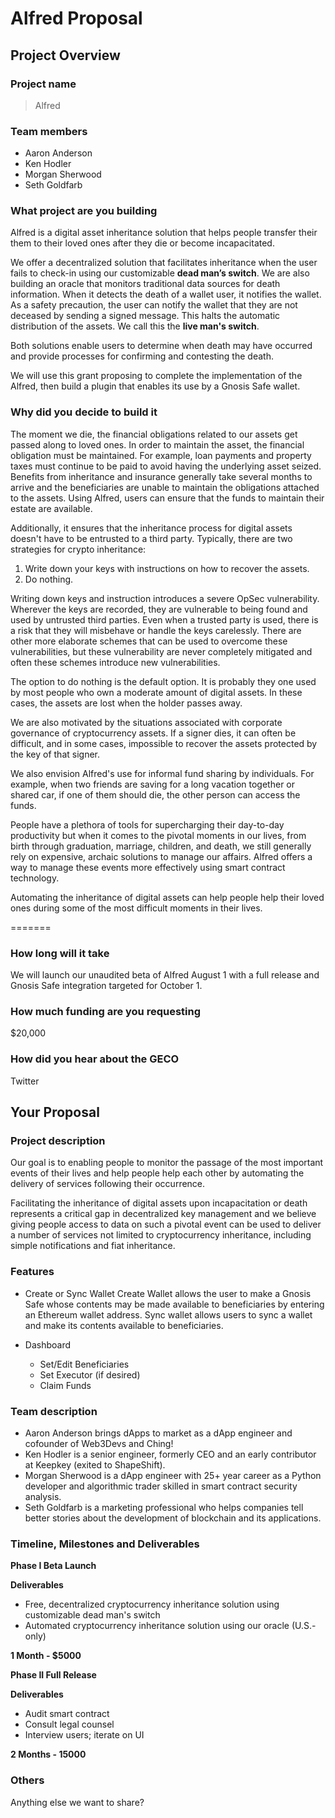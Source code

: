# Alfred Proposal

## Project Overview

### Project name
> Alfred

### Team members 
- Aaron Anderson
- Ken Hodler
- Morgan Sherwood
- Seth Goldfarb

### What project are you building 
Alfred is a digital asset inheritance solution that helps people transfer their them to their loved ones after they die or become incapacitated.

We offer a decentralized solution that facilitates inheritance when the user fails to check-in using our customizable **dead man’s switch**. We are also building an oracle that monitors traditional data sources for death information. When it detects the death of a wallet user, it notifies the wallet. As a safety precaution, the user can notify the wallet that they are not deceased by sending a signed message. This halts the automatic distribution of the assets. We call this the **live man's switch**.

Both solutions enable users to determine when death may have occurred and provide processes for confirming and contesting the death.

We will use this grant proposing to complete the implementation of the Alfred, then build a plugin that enables its use by a Gnosis Safe wallet.

### Why did you decide to build it 
The moment we die, the financial obligations related to our assets get passed along to loved ones. In order to maintain the asset, the financial obligation must be maintained. For example, loan payments and property taxes must continue to be paid to avoid having the underlying asset seized. Benefits from inheritance and insurance generally take several months to arrive and the beneficiaries are unable to maintain the obligations attached to the assets. Using Alfred, users can ensure that the funds to maintain their estate are available.

Additionally, it ensures that the inheritance process for digital assets doesn't have to be entrusted to a third party. Typically, there are two strategies for crypto inheritance:

1) Write down your keys with instructions on how to recover the assets.
2) Do nothing.

Writing down keys and instruction introduces a severe OpSec vulnerability. Wherever the keys are recorded, they are vulnerable to being found and used by untrusted third parties. Even when a trusted party is used, there is a risk that they will misbehave or handle the keys carelessly. There are other more elaborate schemes that can be used to overcome these vulnerabilities, but these vulnerability are never completely mitigated and often these schemes introduce new vulnerabilities.

The option to do nothing is the default option. It is probably they one used by most people who own a moderate amount of digital assets. In these cases, the assets are lost when the holder passes away.

We are also motivated by the situations associated with corporate governance of cryptocurrency assets. If a signer dies, it can often be difficult, and in some cases, impossible to recover the assets protected by the key of that signer.

We also envision Alfred's use for informal fund sharing by individuals. For example, when two friends are saving for a long vacation together or shared car, if one of them should die, the other person can access the funds.

People have a plethora of tools for supercharging their day-to-day productivity but when it comes to the pivotal moments in our lives, from birth through graduation, marriage, children, and death, we still generally rely on expensive, archaic solutions to manage our affairs. Alfred offers a way to manage these events more effectively using smart contract technology.

Automating the inheritance of digital assets can help people help their loved ones during some of the most difficult moments in their lives. 

=======

### How long will it take 
We will launch our unaudited beta of Alfred August 1 with a full release and Gnosis Safe integration targeted for October 1.

### How much funding are you requesting  
$20,000

### How did you hear about the GECO
Twitter

## Your Proposal 
### Project description
Our goal is to enabling people to monitor the passage of the most important events of their lives and help people help each other by automating the delivery of services following their occurrence.

Facilitating the inheritance of digital assets upon incapacitation or death represents a critical gap in decentralized key management and we believe giving people access to data on such a pivotal event can be used to deliver a number of services not limited to cryptocurrency inheritance, including simple notifications and fiat inheritance. 

### Features
- Create or Sync Wallet
Create Wallet allows the user to make a Gnosis Safe whose contents may be made available to beneficiaries by entering an Ethereum wallet address. Sync wallet allows users to sync a wallet and make its contents available to beneficiaries.

- Dashboard
  - Set/Edit Beneficiaries
  - Set Executor (if desired)
  - Claim Funds

### Team description
- Aaron Anderson brings dApps to market as a dApp engineer and cofounder of Web3Devs and Ching!
- Ken Hodler is a senior engineer, formerly CEO and an early contributor at Keepkey (exited to ShapeShift).
- Morgan Sherwood is a dApp engineer with 25+ year career as a Python developer and algorithmic trader skilled in smart contract security analysis.
- Seth Goldfarb is a marketing professional who helps companies tell better stories about the development of blockchain and its applications.

### Timeline, Milestones and Deliverables

**Phase I Beta Launch**

**Deliverables**
- Free, decentralized cryptocurrency inheritance solution using customizable dead man's switch
- Automated cryptocurrency inheritance solution using our oracle (U.S.-only)

**1 Month - $5000**	

**Phase II Full Release**

**Deliverables**
- Audit smart contract
- Consult legal counsel
- Interview users; iterate on UI

**2 Months - 15000**

### Others	 
Anything else we want to share?
